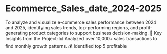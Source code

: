 # Ecommerce_Sales_date_2024-2025
To analyze and visualize e-commerce sales performance between 2024 and 2025, identifying sales trends, top-performing regions, and profit-generating product categories to support business decision-making.  🔹 Key Insights from the Project: 📊 Analyzed over 10,000+ sales transactions to find monthly growth patterns. 💰 Identified top 5 profitable 
